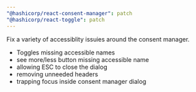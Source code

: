 ```yaml
---
"@hashicorp/react-consent-manager": patch
"@hashicorp/react-toggle": patch
---
```


Fix a variety of accessiblity issuies around the consent manager.
- Toggles missing accessible names
- see more/less button missing accessible name
- allowing ESC to close the dialog
- removing unneeded headers
- trapping focus inside consent manager dialog
